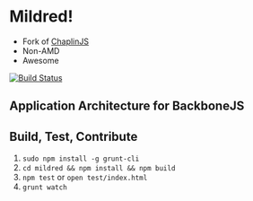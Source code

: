 # Mildred!

- Fork of [ChaplinJS](http://chaplinjs.org/)
- Non-AMD
- Awesome

[![Build Status](https://travis-ci.org/snird/Mildred.png)](https://travis-ci.org/snird/Mildred)

## Application Architecture for BackboneJS



## Build, Test, Contribute

1. `sudo npm install -g grunt-cli`
2. `cd mildred && npm install && npm build`
3. `npm test` or `open test/index.html`
4. `grunt watch`

